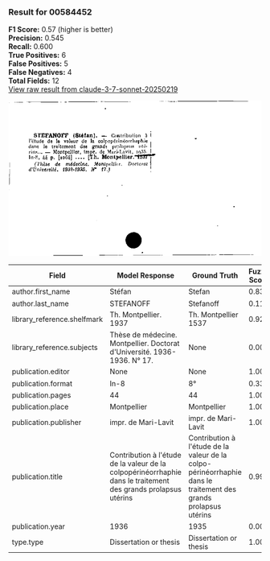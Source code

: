 ### Result for 00584452
**F1 Score:** 0.57 (higher is better)<br>**Precision:** 0.545<br>**Recall:** 0.600<br>**True Positives:** 6<br>**False Positives:** 5<br>**False Negatives:** 4<br>**Total Fields:** 12<br>[View raw result from claude-3-7-sonnet-20250219](https://github.com/RISE-UNIBAS/humanities_data_benchmark/blob/main/results/2025-10-01/T0144/request_T0144_00584452.json)

<img src="https://github.com/RISE-UNIBAS/humanities_data_benchmark/blob/main/benchmarks/zettelkatalog/images/00584452.jpg?raw=true" alt="00584452" width="600px">

| Field | Model Response | Ground Truth | Fuzzy Score | Match |
|-------|----------------|--------------|-------------|-------|
| author.first_name | Stéfan | Stefan | 0.833 | ❌ |
| author.last_name | STEFANOFF | Stefanoff | 0.111 | ❌ |
| library_reference.shelfmark | Th. Montpellier. 1937 | Th. Montpellier 1537 | 0.927 | ✅ |
| library_reference.subjects | Thèse de médecine. Montpellier. Doctorat d'Université. 1936-1936. N° 17. | None | 0.000 | ❌ |
| publication.editor | None | None | 1.000 | ✅ |
| publication.format | In-8 | 8° | 0.333 | ❌ |
| publication.pages | 44 | 44 | 1.000 | ✅ |
| publication.place | Montpellier | Montpellier | 1.000 | ✅ |
| publication.publisher | impr. de Mari-Lavit | impr. de Mari-Lavit | 1.000 | ✅ |
| publication.title | Contribution à l'étude de la valeur de la colpopérinéorrhaphie dans le traitement des grands prolapsus utérins | Contribution à l'étude de la valeur de la colpo-périnéorrhaphie dans le traitement des grands prolapsus utérins | 0.995 | ✅ |
| publication.year | 1936 | 1935 | 0.000 | ❌ |
| type.type | Dissertation or thesis | Dissertation or thesis | 1.000 | ✅ |
